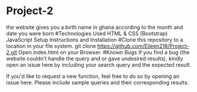 # Project-2
the website gives you a birth name in ghana according to the month and date you were born
#Technologies Used
HTML & CSS (Bootstrap)
JavaScript 
Setup Instructions and Installation
#Clone this repository to a location in your file system. git clone https://github.com/Eileen218/Project-2.git
Open index.html on your Browser.
#Known Bugs
If you find a bug (the website couldn't handle the query and or gave undesired results), kindly open an issue here by including your search query and the expected result.

If you'd like to request a new function, feel free to do so by opening an issue here. Please include sample queries and their corresponding results.


